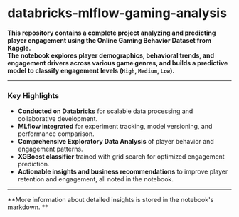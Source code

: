 # databricks-mlflow-gaming-analysis


**This repository contains a complete  project analyzing and predicting player engagement using the Online Gaming Behavior Dataset from Kaggle.**  
**The notebook explores player demographics, behavioral trends, and engagement drivers across various game genres, and builds a predictive model to classify engagement levels (`High`, `Medium`, `Low`).**

---

### **Key Highlights**
- **Conducted on Databricks** for scalable data processing and collaborative development.  
- **MLflow integrated** for experiment tracking, model versioning, and performance comparison.  
- **Comprehensive Exploratory Data Analysis** of player behavior and engagement patterns.  
- **XGBoost classifier** trained with grid search for optimized engagement prediction.  
- **Actionable insights and business recommendations** to improve player retention and engagement, all noted in the notebook.

---

**More information about detailed insights is stored in the notebook's markdown. **
